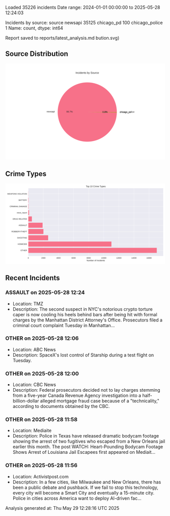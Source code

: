 
Loaded 35226 incidents
Date range: 2024-01-01 00:00:00 to 2025-05-28 12:24:03

Incidents by source:
source
newsapi           35125
chicago_pd          100
chicago_police        1
Name: count, dtype: int64

Report saved to reports/latest_analysis.md
bution.svg)

## Source Distribution
![Source Distribution](images/source_distribution.svg)

## Crime Types
![Crime Types](images/crime_types.svg)

## Recent Incidents

### ASSAULT on 2025-05-28 12:24
- Location: TMZ
- Description: The second suspect in NYC's notorious crypto torture caper is now cooling his heels behind bars after being hit with formal charges by the Manhattan District Attorney's Office. Prosecutors filed a criminal court complaint Tuesday in Manhattan…


### OTHER on 2025-05-28 12:06
- Location: ABC News
- Description: SpaceX's lost control of Starship during a test flight on Tuesday.


### OTHER on 2025-05-28 12:00
- Location: CBC News
- Description: Federal prosecutors decided not to lay charges stemming from a five-year Canada Revenue Agency investigation into a half-billion-dollar alleged mortgage fraud case because of a "technicality," according to documents obtained by the CBC.


### OTHER on 2025-05-28 11:58
- Location: Mediaite
- Description: Police in Texas have released dramatic bodycam footage showing the arrest of two fugitives who escaped from a New Orleans jail earlier this month.
The post WATCH: Heart-Pounding Bodycam Footage Shows Arrest of Louisiana Jail Escapees first appeared on Mediait…


### OTHER on 2025-05-28 11:56
- Location: Activistpost.com
- Description: In a few cities, like Milwaukee and New Orleans, there has been a public debate and pushback. If we fail to stop this technology, every city will become a Smart City and eventually a 15-minute city. Police in cities across America want to deploy AI-driven fac…

Analysis generated at: Thu May 29 12:28:16 UTC 2025

